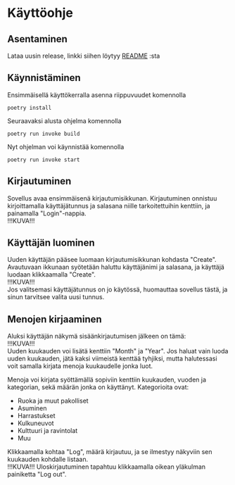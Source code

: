 # Käyttöohje
## Asentaminen
Lataa uusin release, linkki siihen löytyy [README](https://github.com/maizzuu/ot-harjoitustyo/blob/master/README.md)
:sta
  
## Käynnistäminen
Ensimmäisellä käyttökerralla asenna riippuvuudet komennolla  
  
`poetry install `  
  
Seuraavaksi alusta ohjelma komennolla  
  
`poetry run invoke build`
  
Nyt ohjelman voi käynnistää komennolla  
  
`poetry run invoke start`  

## Kirjautuminen 
Sovellus avaa ensimmäisenä kirjautumisikkunan.
Kirjautuminen onnistuu kirjoittamalla käyttäjätunnus ja salasana niille tarkoitettuihin kenttiin, ja painamalla "Login"-nappia.  
!!!KUVA!!!
  
## Käyttäjän luominen 
Uuden käyttäjän pääsee luomaan kirjautumisikkunan kohdasta "Create". Avautuvaan ikkunaan syötetään haluttu käyttäjänimi ja salasana, ja käyttäjä luodaan klikkaamalla "Create".  
!!!KUVA!!!  
Jos valitsemasi käyttäjätunnus on jo käytössä, huomauttaa sovellus tästä, ja sinun tarvitsee valita uusi tunnus.

## Menojen kirjaaminen
Aluksi käyttäjän näkymä sisäänkirjautumisen jälkeen on tämä:  
!!!KUVA!!!  
Uuden kuukauden voi lisätä kenttiin "Month" ja "Year". Jos haluat vain luoda uuden kuukauden, jätä kaksi viimeistä kenttää tyhjiksi, mutta halutessasi voit samalla kirjata menoja kuukaudelle jonka luot.  
  
Menoja voi kirjata syöttämällä sopiviin kenttiin kuukauden, vuoden ja kategorian, sekä määrän jonka on käyttänyt. Kategorioita ovat:  
* Ruoka ja muut pakolliset
* Asuminen
* Harrastukset
* Kulkuneuvot
* Kulttuuri ja ravintolat
* Muu
  
Klikkaamalla kohtaa "Log", määrä kirjautuu, ja se ilmestyy näkyviin sen kuukauden kohdalle listaan.  
!!!KUVA!!!
Uloskirjautuminen tapahtuu klikkaamalla oikean yläkulman painiketta "Log out".